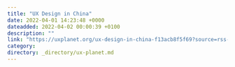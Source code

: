 ```yaml
---
title: "UX Design in China"
date: 2022-04-01 14:23:48 +0000
dateadded: 2022-04-02 00:00:39 +0100
description: ""
link: "https://uxplanet.org/ux-design-in-china-f13acb8f5f69?source=rss----819cc2aaeee0---4"
category:
directory: _directory/ux-planet.md
---
```

